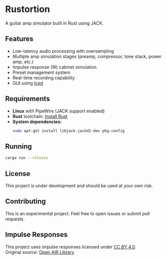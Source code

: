 # Rustortion

A guitar amp simulator built in Rust using JACK.

## Features

- Low-latency audio processing with oversampling
- Multiple amp simulation stages (preamp, compressor, tone stack, power amp, etc.)
- Impulse response (IR) cabinet simulation
- Preset management system
- Real-time recording capability
- GUI using [Iced](https://github.com/iced-rs/iced)

## Requirements

- **Linux** with PipeWire (JACK support enabled)
- **Rust** toolchain: [Install Rust](https://rustup.rs/)
- **System dependencies:**
  ```bash
  sudo apt-get install libjack-jackd2-dev pkg-config
  ```

## Running

```bash
cargo run --release
```

## License

This project is under development and should be used at your own risk.

## Contributing

This is an experimental project. Feel free to open issues or submit pull requests.


## Impulse Responses

This project uses impulse responses licensed under [CC BY 4.0](https://creativecommons.org/licenses/by/4.0/).  
Original source: [Open AIR Library](https://www.openair.hosted.york.ac.uk/)
